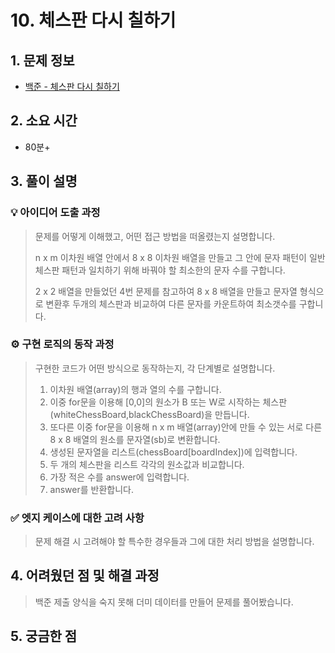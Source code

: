 # 10. 체스판 다시 칠하기

## 1. 문제 정보

- [백준 - 체스판 다시 칠하기](https://www.acmicpc.net/problem/1018)

## 2. 소요 시간

- 80분+

## 3. 풀이 설명

### 💡 아이디어 도출 과정

> 문제를 어떻게 이해했고, 어떤 접근 방법을 떠올렸는지 설명합니다.
>
> n x m 이차원 배열 안에서 8 x 8 이차원 배열을 만들고 그 안에 문자 패턴이 일반 체스판 패턴과 일치하기 위해 바꿔야 할 최소한의 문자 수를 구합니다.
> 
> 2 x 2 배열을 만들었던 4번 문제를 참고하여 8 x 8 배열을 만들고 문자열 형식으로 변환후 두개의 체스판과 비교하여 다른 문자를 카운트하여 최소갯수를 구합니다. 
### ⚙️ 구현 로직의 동작 과정

> 구현한 코드가 어떤 방식으로 동작하는지, 각 단계별로 설명합니다.
>
> 1. 이차원 배열(array)의 행과 열의 수를 구합니다.
> 2. 이중 for문을 이용해 [0,0]의 원소가 B 또는 W로 시작하는 체스판(whiteChessBoard,blackChessBoard)을 만듭니다.
> 3. 또다른 이중 for문을 이용해 n x m 배열(array)안에 만들 수 있는 서로 다른8 x 8 배열의 원소를 문자열(sb)로 변환합니다.
> 4. 생성된 문자열을 리스트(chessBoard[boardIndex])에 입력합니다.
> 4. 두 개의 체스판을 리스트 각각의 원소값과 비교합니다.
> 5. 가장 적은 수를 answer에 입력합니다.
> 6. answer를 반환합니다.

### ✅ 엣지 케이스에 대한 고려 사항

> 문제 해결 시 고려해야 할 특수한 경우들과 그에 대한 처리 방법을 설명합니다.
> 
> 

## 4. 어려웠던 점 및 해결 과정

> 백준 제출 양식을 숙지 못해 더미 데이터를 만들어 문제를 풀어봤습니다.
> 
## 5. 궁금한 점
